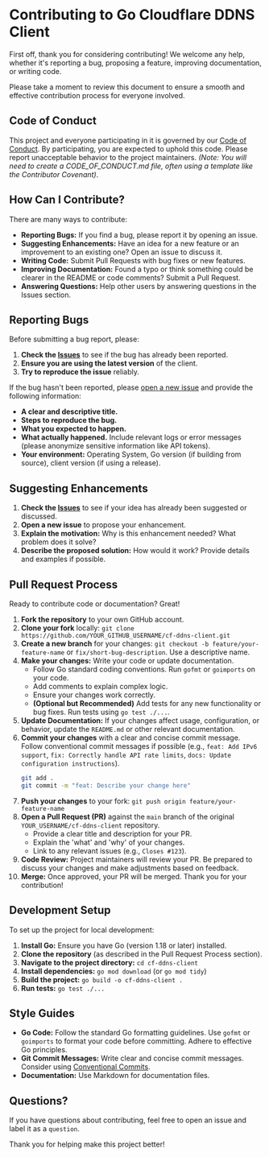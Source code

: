 # Contributing to Go Cloudflare DDNS Client

First off, thank you for considering contributing! We welcome any help, whether it's reporting a bug, proposing a feature, improving documentation, or writing code.

Please take a moment to review this document to ensure a smooth and effective contribution process for everyone involved.

## Code of Conduct

This project and everyone participating in it is governed by our [Code of Conduct](CODE_OF_CONDUCT.md). By participating, you are expected to uphold this code. Please report unacceptable behavior to the project maintainers. *(Note: You will need to create a CODE_OF_CONDUCT.md file, often using a template like the Contributor Covenant)*.

## How Can I Contribute?

There are many ways to contribute:

*   **Reporting Bugs:** If you find a bug, please report it by opening an issue.
*   **Suggesting Enhancements:** Have an idea for a new feature or an improvement to an existing one? Open an issue to discuss it.
*   **Writing Code:** Submit Pull Requests with bug fixes or new features.
*   **Improving Documentation:** Found a typo or think something could be clearer in the README or code comments? Submit a Pull Request.
*   **Answering Questions:** Help other users by answering questions in the Issues section.

## Reporting Bugs

Before submitting a bug report, please:

1.  **Check the [Issues](https://github.com/YOUR_USERNAME/cf-ddns-client/issues)** to see if the bug has already been reported.
2.  **Ensure you are using the latest version** of the client.
3.  **Try to reproduce the issue** reliably.

If the bug hasn't been reported, please [open a new issue](https://github.com/YOUR_USERNAME/cf-ddns-client/issues/new) and provide the following information:

*   **A clear and descriptive title.**
*   **Steps to reproduce the bug.**
*   **What you expected to happen.**
*   **What actually happened.** Include relevant logs or error messages (please anonymize sensitive information like API tokens).
*   **Your environment:** Operating System, Go version (if building from source), client version (if using a release).

## Suggesting Enhancements

1.  **Check the [Issues](https://github.com/YOUR_USERNAME/cf-ddns-client/issues)** to see if your idea has already been suggested or discussed.
2.  **Open a new issue** to propose your enhancement.
3.  **Explain the motivation:** Why is this enhancement needed? What problem does it solve?
4.  **Describe the proposed solution:** How would it work? Provide details and examples if possible.

## Pull Request Process

Ready to contribute code or documentation? Great!

1.  **Fork the repository** to your own GitHub account.
2.  **Clone your fork** locally: `git clone https://github.com/YOUR_GITHUB_USERNAME/cf-ddns-client.git`
3.  **Create a new branch** for your changes: `git checkout -b feature/your-feature-name` or `fix/short-bug-description`. Use a descriptive name.
4.  **Make your changes:** Write your code or update documentation.
    *   Follow Go standard coding conventions. Run `gofmt` or `goimports` on your code.
    *   Add comments to explain complex logic.
    *   Ensure your changes work correctly.
    *   **(Optional but Recommended)** Add tests for any new functionality or bug fixes. Run tests using `go test ./...`.
5.  **Update Documentation:** If your changes affect usage, configuration, or behavior, update the `README.md` or other relevant documentation.
6.  **Commit your changes** with a clear and concise commit message. Follow conventional commit messages if possible (e.g., `feat: Add IPv6 support`, `fix: Correctly handle API rate limits`, `docs: Update configuration instructions`).
    ```bash
    git add .
    git commit -m "feat: Describe your change here"
    ```
7.  **Push your changes** to your fork: `git push origin feature/your-feature-name`
8.  **Open a Pull Request (PR)** against the `main` branch of the original `YOUR_USERNAME/cf-ddns-client` repository.
    *   Provide a clear title and description for your PR.
    *   Explain the 'what' and 'why' of your changes.
    *   Link to any relevant issues (e.g., `Closes #123`).
9.  **Code Review:** Project maintainers will review your PR. Be prepared to discuss your changes and make adjustments based on feedback.
10. **Merge:** Once approved, your PR will be merged. Thank you for your contribution!

## Development Setup

To set up the project for local development:

1.  **Install Go:** Ensure you have Go (version 1.18 or later) installed.
2.  **Clone the repository** (as described in the Pull Request Process section).
3.  **Navigate to the project directory:** `cd cf-ddns-client`
4.  **Install dependencies:** `go mod download` (or `go mod tidy`)
5.  **Build the project:** `go build -o cf-ddns-client .`
6.  **Run tests:** `go test ./...`

## Style Guides

*   **Go Code:** Follow the standard Go formatting guidelines. Use `gofmt` or `goimports` to format your code before committing. Adhere to effective Go principles.
*   **Git Commit Messages:** Write clear and concise commit messages. Consider using [Conventional Commits](https://www.conventionalcommits.org/).
*   **Documentation:** Use Markdown for documentation files.

## Questions?

If you have questions about contributing, feel free to open an issue and label it as a `question`.

Thank you for helping make this project better!
